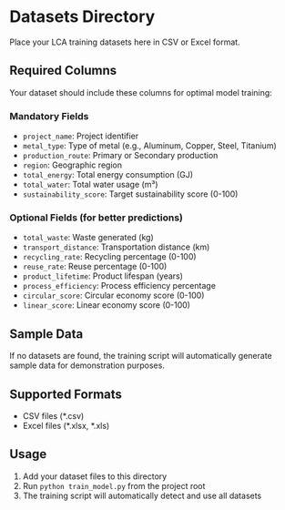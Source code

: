# Datasets Directory

Place your LCA training datasets here in CSV or Excel format.

## Required Columns

Your dataset should include these columns for optimal model training:

### Mandatory Fields
- `project_name`: Project identifier
- `metal_type`: Type of metal (e.g., Aluminum, Copper, Steel, Titanium)
- `production_route`: Primary or Secondary production
- `region`: Geographic region
- `total_energy`: Total energy consumption (GJ)
- `total_water`: Total water usage (m³)
- `sustainability_score`: Target sustainability score (0-100)

### Optional Fields (for better predictions)
- `total_waste`: Waste generated (kg)
- `transport_distance`: Transportation distance (km)
- `recycling_rate`: Recycling percentage (0-100)
- `reuse_rate`: Reuse percentage (0-100)
- `product_lifetime`: Product lifespan (years)
- `process_efficiency`: Process efficiency percentage
- `circular_score`: Circular economy score (0-100)
- `linear_score`: Linear economy score (0-100)

## Sample Data

If no datasets are found, the training script will automatically generate sample data for demonstration purposes.

## Supported Formats
- CSV files (*.csv)
- Excel files (*.xlsx, *.xls)

## Usage

1. Add your dataset files to this directory
2. Run `python train_model.py` from the project root
3. The training script will automatically detect and use all datasets